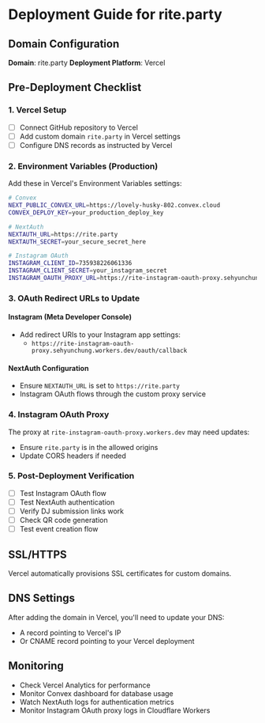 # Deployment Guide for rite.party

## Domain Configuration

**Domain**: rite.party
**Deployment Platform**: Vercel

## Pre-Deployment Checklist

### 1. Vercel Setup

- [ ] Connect GitHub repository to Vercel
- [ ] Add custom domain `rite.party` in Vercel settings
- [ ] Configure DNS records as instructed by Vercel

### 2. Environment Variables (Production)

Add these in Vercel's Environment Variables settings:

```bash
# Convex
NEXT_PUBLIC_CONVEX_URL=https://lovely-husky-802.convex.cloud
CONVEX_DEPLOY_KEY=your_production_deploy_key

# NextAuth
NEXTAUTH_URL=https://rite.party
NEXTAUTH_SECRET=your_secure_secret_here

# Instagram OAuth
INSTAGRAM_CLIENT_ID=735938226061336
INSTAGRAM_CLIENT_SECRET=your_instagram_secret
INSTAGRAM_OAUTH_PROXY_URL=https://rite-instagram-oauth-proxy.sehyunchung.workers.dev
```

### 3. OAuth Redirect URLs to Update

#### Instagram (Meta Developer Console)

- Add redirect URIs to your Instagram app settings:
  - `https://rite-instagram-oauth-proxy.sehyunchung.workers.dev/oauth/callback`

#### NextAuth Configuration

- Ensure `NEXTAUTH_URL` is set to `https://rite.party`
- Instagram OAuth flows through the custom proxy service

### 4. Instagram OAuth Proxy

The proxy at `rite-instagram-oauth-proxy.workers.dev` may need updates:

- Ensure `rite.party` is in the allowed origins
- Update CORS headers if needed

### 5. Post-Deployment Verification

- [ ] Test Instagram OAuth flow
- [ ] Test NextAuth authentication
- [ ] Verify DJ submission links work
- [ ] Check QR code generation
- [ ] Test event creation flow

## SSL/HTTPS

Vercel automatically provisions SSL certificates for custom domains.

## DNS Settings

After adding the domain in Vercel, you'll need to update your DNS:

- A record pointing to Vercel's IP
- Or CNAME record pointing to your Vercel deployment

## Monitoring

- Check Vercel Analytics for performance
- Monitor Convex dashboard for database usage
- Watch NextAuth logs for authentication metrics
- Monitor Instagram OAuth proxy logs in Cloudflare Workers
